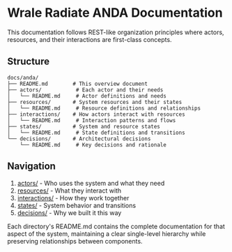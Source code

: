 # Wrale Radiate ANDA Documentation

This documentation follows REST-like organization principles where actors, resources, and their interactions are first-class concepts.

## Structure

```
docs/anda/
├── README.md        # This overview document
├── actors/           # Each actor and their needs
│   └── README.md     # Actor definitions and needs
├── resources/       # System resources and their states
│   └── README.md     # Resource definitions and relationships
├── interactions/    # How actors interact with resources
│   └── README.md     # Interaction patterns and flows
├── states/          # System and resource states
│   └── README.md     # State definitions and transitions
└── decisions/       # Architectural decisions
    └── README.md     # Key decisions and rationale
```

## Navigation

1. [actors/](actors/) - Who uses the system and what they need
2. [resources/](resources/) - What they interact with
3. [interactions/](interactions/) - How they work together
4. [states/](states/) - System behavior and transitions
5. [decisions/](decisions/) - Why we built it this way

Each directory's README.md contains the complete documentation for that aspect of the system, maintaining a clear single-level hierarchy while preserving relationships between components.

